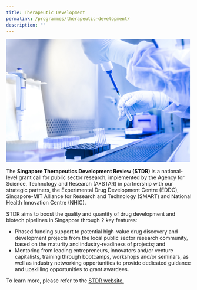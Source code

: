 ```yaml
---
title: Therapeutic Development
permalink: /programmes/therapeutic-development/
description: ""
---
```

<img src="/images/biotech%20image.jpeg" style="width:500px">

The **Singapore Therapeutics Development Review (STDR)** is a national-level grant call for public sector research, implemented by the Agency for Science, Technology and Research (A\*STAR) in partnership with our strategic partners, the Experimental Drug Development Centre (EDDC), Singapore-MIT Alliance for Research and Technology (SMART) and National Health Innovation Centre (NHIC).

STDR aims to boost the quality and quantity of drug development and biotech pipelines in Singapore through 2 key features:

*   Phased funding support to potential high-value drug discovery and development projects from the local public sector research community, based on the maturity and industry-readiness of projects; and
*   Mentoring from leading entrepreneurs, innovators and/or venture capitalists, training through bootcamps, workshops and/or seminars, as well as industry networking opportunities to provide dedicated guidance and upskilling opportunities to grant awardees.

To learn more, please refer to the&nbsp;[STDR website.](https://www.a-star.edu.sg/Research/funding-opportunities/stdr "https://www.a-star.edu.sg/research/funding-opportunities/stdr")
